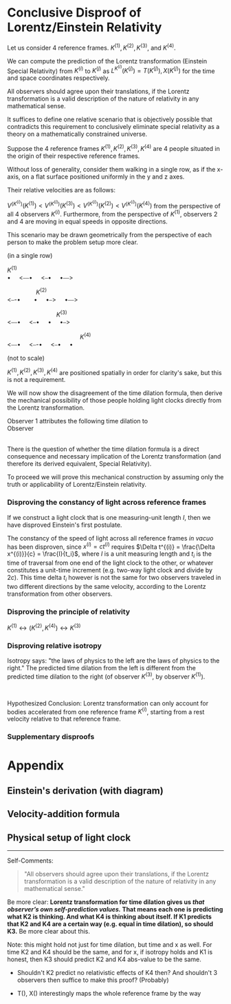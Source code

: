 # Conclusive Disproof of Lorentz/Einstein Relativity

Let us consider 4 reference frames. $K^{(1)}, K^{(2)}, K^{(3)},$ and $K^{(4)}$.

We can compute the prediction of the Lorentz transformation (Einstein Special Relativity) from $K^{(i)}$ to $K^{(j)}$ as $L^{K^{(i)}}(K^{(j)}) = T(K^{(j)}), X(K^{(j)})$ for the time and space coordinates respectively.

All observers should agree upon their translations, if the Lorentz transformation is a valid description of the nature of relativity in any mathematical sense.

It suffices to define one relative scenario that is objectively possible that contradicts this requirement to conclusively eliminate special relativity as a theory on a mathematically constrained universe.

Suppose the 4 reference frames $K^{(1)}, K^{(2)}, K^{(3)}, K^{(4)}$ are 4 people situated in the origin of their respective reference frames.

Without loss of generality, consider them walking in a single row, as if the x-axis, on a flat surface positioned uniformly in the y and z axes.

Their relative velocities are as follows:

$V^{(K^{(i)})}(K^{(1)}) < V^{(K^{(i)})}(K^{(3)}) < V^{(K^{(i)})}(K^{(2)}) < V^{(K^{(i)})}(K^{(4)})$ from the perspective of all 4 observers $K^{(i)}$. Furthermore, from the perspective of $K^{(1)}$, observers 2 and 4 are moving in equal speeds in opposite directions.

This scenario may be drawn geometrically from the perspective of each person to make the problem setup more clear.

(in a single row)

$K^{(1)}$</br>
• &nbsp;&nbsp;&nbsp; <⎯⎯• &nbsp;&nbsp;&nbsp; <⎯• &nbsp;&nbsp;&nbsp; •⎯⎯>

&nbsp;&nbsp;&nbsp;&nbsp;&nbsp;&nbsp;&nbsp;&nbsp;&nbsp;&nbsp;&nbsp;&nbsp;&nbsp;&nbsp;&nbsp;&nbsp; $K^{(2)}$</br>
<⎯-• &nbsp;&nbsp;&nbsp;&nbsp;&nbsp;&nbsp; • &nbsp;&nbsp;&nbsp; •⎯> &nbsp;&nbsp;&nbsp; •⎯⎯>

&nbsp;&nbsp;&nbsp;&nbsp;&nbsp;&nbsp;&nbsp;&nbsp;&nbsp;&nbsp;&nbsp;&nbsp;&nbsp;&nbsp;&nbsp;&nbsp;&nbsp;&nbsp;&nbsp;&nbsp;&nbsp;&nbsp;&nbsp;&nbsp;&nbsp;&nbsp;&nbsp;&nbsp; $K^{(3)}$</br>
<⎯⎯• &nbsp;&nbsp;&nbsp; <⎯• &nbsp;&nbsp;&nbsp; • &nbsp;&nbsp;&nbsp; •⎯>

&nbsp;&nbsp;&nbsp;&nbsp;&nbsp;&nbsp;&nbsp;&nbsp;&nbsp;&nbsp;&nbsp;&nbsp;&nbsp;&nbsp;&nbsp;&nbsp;&nbsp;&nbsp;&nbsp;&nbsp;&nbsp;&nbsp;&nbsp;&nbsp;&nbsp;&nbsp;&nbsp;&nbsp;&nbsp;&nbsp;&nbsp;&nbsp;&nbsp;&nbsp;&nbsp;&nbsp;&nbsp;&nbsp;&nbsp;&nbsp;&nbsp;&nbsp; $K^{(4)}$</br>
<⎯⎯• &nbsp;&nbsp;&nbsp; <⎯-• &nbsp;&nbsp;&nbsp; <⎯• &nbsp;&nbsp;&nbsp; •

(not to scale)

$K^{(1)}, K^{(2)}, K^{(3)}, K^{(4)}$ are positioned spatially in order for clarity's sake, but this is not a requirement.

We will now show the disagreement of the time dilation formula, then derive the mechanical possibility of those people holding light clocks directly from the Lorentz transformation.

Observer 1 attributes the following time dilation to <br>
Observer<br><br>

There is the question of whether the time dilation formula is a direct consequence and necessary implication of the Lorentz transformation (and therefore its derived equivalent, Special Relativity).

To proceed we will prove this mechanical construction by assuming only the truth or applicability of Lorentz/Einstein relativity.

### Disproving the constancy of light across reference frames

If we construct a light clock that is one measuring-unit length $I$, then we have disproved Einstein's first postulate.

The constancy of the speed of light across all reference frames *in vacuo* has been disproven, since $x^{(i)} = c t^{(i)}$ requires $\Delta t^{(i)} = \frac{\Delta x^{(i)}}{c} = \frac{I}{t_i}$, where $I$ is a unit measuring length and $t_i$ is the time of traversal from one end of the light clock to the other, or whatever constitutes a unit-time increment (e.g. two-way light clock and divide by $2c$). This time delta $t_i$ however is not the same for two observers traveled in two different directions by the same velocity, according to the Lorentz transformation from other observers. 

### Disproving the principle of relativity

$K^{(1)} \leftrightarrow (K^{(2)}, K^{(4)}) \leftrightarrow K^{(3)}$

### Disproving relative isotropy

Isotropy says: "the laws of physics to the left are the laws of physics to the right." The predicted time dilation from the left is different from the predicted time dilation to the right (of observer $K^{(3)}$, by observer $K^{(1)}$).

<br>

Hypothesized Conclusion: Lorentz transformation can only account for bodies accelerated from one reference frame $K^{(i)}$, starting from a rest velocity relative to that reference frame.  

### Supplementary disproofs

# Appendix

## Einstein's derivation (with diagram)

## Velocity-addition formula

## Physical setup of light clock

---

Self-Comments:

> "All observers should agree upon their translations, if the Lorentz transformation is a valid description of the nature of relativity in any mathematical sense."

Be more clear: **Lorentz transformation for time dilation gives us *that observer’s own self-prediction values.* That means each one is predicting what  K2 is thinking. And what K4 is thinking about itself. If K1 predicts that K2 and K4 are a certain way (e.g. equal in time dilation), so should K3.** Be more clear about this.

Note: this might hold not just for time dilation, but time and x as well. For time K2 and K4 should be the same, and for x, if isotropy holds and K1 is honest, then K3 should predict K2 and K4 abs-value to be the same.

- Shouldn't K2 predict no relativistic effects of K4 then? And shouldn't 3 observers then suffice to make this proof? (Probably)

- T(), X() interestingly maps the whole reference frame by the way
